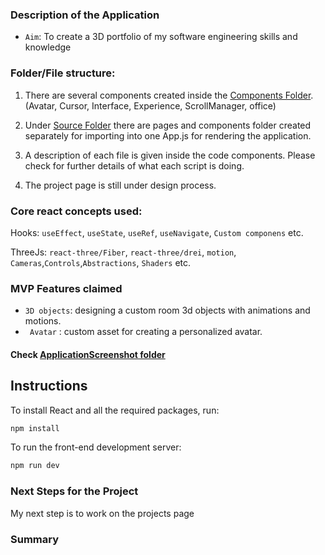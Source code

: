 ### Description of the Application

- ```Aim```: To create a 3D portfolio of my software engineering skills and knowledge

### Folder/File structure: 

1. There are several components created inside the [Components Folder](src/Components). (Avatar, Cursor, Interface, Experience, ScrollManager, office)

2. Under [Source Folder](src) there are pages and components folder created separately for importing into one App.js for rendering the application. 

3. A description of each file is given inside the code components. Please check for further details of what each script is doing. 

4. The project page is still under design process.

### Core react concepts used: 

 Hooks: ```useEffect```, ```useState```, ```useRef```, ```useNavigate```, ```Custom componens``` etc.  

 ThreeJs: ```react-three/Fiber```, ```react-three/drei```, ```motion```,
 ```Cameras```,```Controls```,```Abstractions```, ```Shaders``` etc.



### MVP Features claimed 

- ```3D objects```: designing a custom room 3d objects with animations and motions.
- ``` Avatar``` : custom asset for creating a personalized avatar.




#### Check [ApplicationScreenshot folder](screenshots)


## Instructions

To install React and all the required packages, run:

```bash
npm install
```

To run the front-end development server:

```bash
npm run dev
```


### Next Steps for the Project 

My next step is to work on the projects page 

### Summary 







